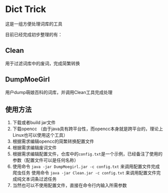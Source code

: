 # Dict Trick

这是一组方便处理词库的工具

目前已经完成初步整理的有：

## Clean

用于过滤词库中的废词，完成简繁转换



## DumpMoeGirl

用户dump萌娘百科的词库，并调用Clean工具完成处理



## 使用方法

1. 下载或者build jar文件
2. 下载opencc （由于java具有跨平台性，而opencc本身就是跨平台的，理论上Linux也可以使用这个工具）
3. 根据需求编辑opencc的简繁转换配置文件
4. 根据需求编辑废词文件
5. 根据需求编辑配置文件，仓库中的`config.txt`是一个示例，已经备注了使用的参数（配置文件可以是任何名称）
6. 使用命令 `java -jar DumpMoegirl.jar -c config.txt` 来调用配置文件完成爬虫任务
   使用命令 `java -jar Clean.jar -c config.txt` 来调用配置文件完成纯文本词条过滤任务
7. 当然也可以不使用配置文件，直接在命令行内输入所需参数

